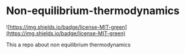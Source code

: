 # Non-equilibrium-thermodynamics

![https://img.shields.io/badge/license-MIT-green](https://img.shields.io/badge/license-MIT-green)

This a repo about non equilibrium thermodynamics

